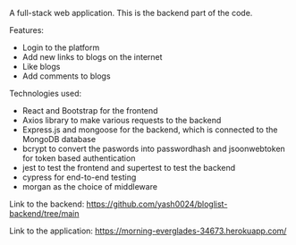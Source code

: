 A full-stack web application. This is the backend part of the code.

Features:
- Login to the platform
- Add new links to blogs on the internet
- Like blogs
- Add comments to blogs

Technologies used:
- React and Bootstrap for the frontend
- Axios library to make various requests to the backend
- Express.js and mongoose for the backend, which is connected to the MongoDB database
- bcrypt to convert the paswords into passwordhash and jsoonwebtoken for token based authentication
- jest to test the frontend and supertest to test the backend
- cypress for end-to-end testing
- morgan as the choice of middleware

Link to the backend: https://github.com/yash0024/bloglist-backend/tree/main

Link to the application: https://morning-everglades-34673.herokuapp.com/
